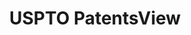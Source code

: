 ---
bigquery: https://console.cloud.google.com/bigquery?p=patents-public-data&d=patentsview&page=dataset
citation: Attribution should be given to PatentsView for use, distribution, or derivative
  works.
code: https://github.com/CSSIP-AIR/PatentsView-Code-Snippets/
contributors: USPTO
cost: None
description: 'PatentsView includes US patent data including raw data (summaries, applications,
  pregrant applications), disambugations of inventors and assignees, and inventor
  gender estimates.  Also foreign priority data, # of figures and sheets, and government
  interest statements.'
documentation: https://patentsview.org/query/builder-faqs
last_edit: 04/07/2022, 14:26:08
location: https://patentsview.org/
maintained_by: USPTO
record_creation_timestamp: 12/2/2020 17:20:46
schema_fields:
- name_last
- sequence
- disamb_assignee_id_20190312
- disamb_inventor_id_20201229
- num
- publication_number
- num_figures
- disamb_inventor_id_20190820
- disamb_assignee_id_20190820
- disamb_inventor_id_20200331
- num_sheets
- county
- disamb_inventor_id_20171226
- term_grant
- patent_id
- classification_value
- level_two
- action_date
- rel_id
- term_disclaimer
- contract_award_number
- disamb_inventor_id_20200630
- city
- disamb_assignee_id_20181127
- disamb_assignee_id_20200630
- deceased
- mainclass_id
- rawlocation_id
- withdrawn
- _102_date
- main_group
- applicant_type
- male
- disamb_inventor_id_20191231
- disamb_inventor_id_20181127
- latlong
- disamb_inventor_id_20170808
- inventor_id
- exemplary
- location_id
- category
- num_claims
- type
- doctype
- doc_type
- f102_date
- ipc_version_indicator
- latitude
- name_first
- date
- organization_id
- text
- symbol_position
- category_id
- disamb_assignee_id_20191008
- disamb_inventor_id_20180528
- variety
- gi_statement
- field_title
- role
- disamb_assignee_id_20200929
- ipc_class
- fname
- f371_date
- lname
- disamb_inventor_id_20170307
- latin_name
- subgroup
- subgroup_id
- abstract
- term_extension
- lawyer_id
- disamb_inventor_id_20190312
- uuid
- male_flag
- reldocno
- classification_data_source
- name
- disamb_assignee_id_20191231
- organization
- level_three
- county_fips
- assignee_id
- relkind
- field_id
- state_fips
- number
- state
- subclass
- group_id
- attribution_status
- subsection_id
- _371_date
- country
- section
- kind
- country_transformed
- subcategory_id
- disamb_assignee_id_20200331
- citation_id
- level_one
- section_id
- designation
- disamb_inventor_id_20171003
- longitude
- classification_status
- subclass_id
- lapse_of_patent
- group
- series_code
- status
- sector_title
- length
- filename
- rawinventor_id
- rule_47
- dependent
- disamb_inventor_id_20200929
- disclaimer_date
- rawassignee_id
- classification_level
- id
- disamb_inventor_id_20191008
- application_id
- title
shortname: patentsview
tags:
- disambiguation
- United States
- gender
terms_of_use: Creative Commons Attribution 4.0 International License.
timeframe: 1963-1999
title: USPTO PatentsView
uuid: cf1780b1-e265-4e49-8d1d-83b9cfe0fd9a
---